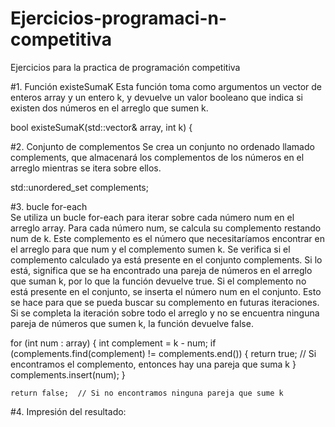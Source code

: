 # Ejercicios-programaci-n-competitiva
Ejercicios para la practica de programación competitiva


#1. Función existeSumaK
Esta función toma como argumentos un vector de enteros array y un entero k, y devuelve un valor booleano que indica si existen dos números en el arreglo que sumen k.

bool existeSumaK(std::vector<int>& array, int k) {

#2. Conjunto de complementos
Se crea un conjunto no ordenado llamado complements, que almacenará los complementos de los números en el arreglo mientras se itera sobre ellos.  

std::unordered_set<int> complements;

#3. bucle for-each  
Se utiliza un bucle for-each para iterar sobre cada número num en el arreglo array. Para cada número num, se calcula su complemento restando num de k. Este complemento es el número que necesitaríamos encontrar en el arreglo para que num y el complemento sumen k.
Se verifica si el complemento calculado ya está presente en el conjunto complements. Si lo está, significa que se ha encontrado una pareja de números en el arreglo que suman k, por lo que la función devuelve true.
Si el complemento no está presente en el conjunto, se inserta el número num en el conjunto. Esto se hace para que se pueda buscar su complemento en futuras iteraciones.
Si se completa la iteración sobre todo el arreglo y no se encuentra ninguna pareja de números que sumen k, la función devuelve false.

for (int num : array) {
        int complement = k - num;
        if (complements.find(complement) != complements.end()) {
            return true;  // Si encontramos el complemento, entonces hay una pareja que suma k
        }
        complements.insert(num);
    }

    return false;  // Si no encontramos ninguna pareja que sume k

#4. Impresión del resultado:




